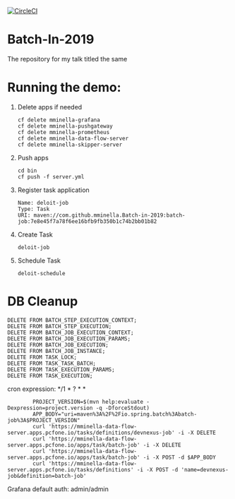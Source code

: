 [![CircleCI](https://circleci.com/gh/mminella/Batch-In-2019/tree/s1p.svg?style=svg)](https://circleci.com/gh/mminella/Batch-In-2019/tree/s1p)

# Batch-In-2019
The repository for my talk titled the same

# Running the demo:

1. Delete apps if needed
    ```
    cf delete mminella-grafana
    cf delete mminella-pushgateway
    cf delete mminella-prometheus
    cf delete mminella-data-flow-server
    cf delete mminella-skipper-server
    ```
1. Push apps
    ```
    cd bin
    cf push -f server.yml
    ```
1. Register task application
    ```
    Name: deloit-job
    Type: Task
    URI: maven://com.github.mminella.Batch-in-2019:batch-job:7e8e45f7a78f6ee16bfb9fb350b1c74b2bb01b82
    ```
1. Create Task
    ```
    deloit-job
    ```
1. Schedule Task
    ```
    deloit-schedule
    ```

    
# DB Cleanup
```
DELETE FROM BATCH_STEP_EXECUTION_CONTEXT;
DELETE FROM BATCH_STEP_EXECUTION;
DELETE FROM BATCH_JOB_EXECUTION_CONTEXT;
DELETE FROM BATCH_JOB_EXECUTION_PARAMS;
DELETE FROM BATCH_JOB_EXECUTION;
DELETE FROM BATCH_JOB_INSTANCE;
DELETE FROM TASK_LOCK;
DELETE FROM TASK_TASK_BATCH;
DELETE FROM TASK_EXECUTION_PARAMS;
DELETE FROM TASK_EXECUTION;
```

cron expression:
*/1 * ? * *



            PROJECT_VERSION=$(mvn help:evaluate -Dexpression=project.version -q -DforceStdout)
            APP_BODY="uri=maven%3A%2F%2Fio.spring.batch%3Abatch-job%3A$PROJECT_VERSION"
            curl 'https://mminella-data-flow-server.apps.pcfone.io/tasks/definitions/devnexus-job' -i -X DELETE
            curl 'https://mminella-data-flow-server.apps.pcfone.io/apps/task/batch-job' -i -X DELETE
            curl 'https://mminella-data-flow-server.apps.pcfone.io/apps/task/batch-job' -i -X POST -d $APP_BODY
            curl 'https://mminella-data-flow-server.apps.pcfone.io/tasks/definitions' -i -X POST -d 'name=devnexus-job&definition=batch-job'



Grafana default auth: admin/admin